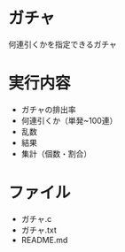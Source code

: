 # ガチャ
何連引くかを指定できるガチャ

# 実行内容
- ガチャの排出率
- 何連引くか（単発~100連）
- 乱数
- 結果
- 集計（個数・割合）

# ファイル
- ガチャ.c
- ガチャ.txt
- README.md
